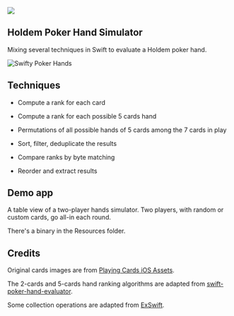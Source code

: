 ![](https://img.shields.io/badge/Swift-4-green.svg?style=flat)

## Holdem Poker Hand Simulator

Mixing several techniques in Swift to evaluate a Holdem poker hand.

![Swifty Poker Hands](https://monosnap.com/file/cvebqCKISBpZDNwpN6cKarT6QDmx6S.png)

## Techniques

- Compute a rank for each card

- Compute a rank for each possible 5 cards hand

- Permutations of all possible hands of 5 cards among the 7 cards in play

- Sort, filter, deduplicate the results

- Compare ranks by byte matching

- Reorder and extract results

## Demo app

A table view of a two-player hands simulator. Two players, with random or custom cards, go all-in each round.

There's a binary in the Resources folder.

## Credits

Original cards images are from [Playing Cards iOS Assets](https://github.com/hayeah/playing-cards-assets).

The 2-cards and 5-cards hand ranking algorithms are adapted from [swift-poker-hand-evaluator](https://github.com/s4nchez/swift-poker-hand-evaluator).

Some collection operations are adapted from [ExSwift](https://github.com/pNre/ExSwift).